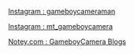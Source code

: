 [Instagram : gameboycameraman](https://www.instagram.com/gameboycameraman/)

[Instagram : mt_gameboycamera](https://www.instagram.com/mr_gameboycamera/)

[Notey.com : GameboyCamera Blogs](http://www.notey.com/blogs/game-boy-camera)

